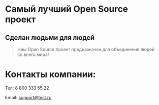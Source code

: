 # Самый лучший Open Source проект

## Сделан людьми для людей

> Наш Open Source проект предназначен для объединения людей со всего мира!

# Контакты компании:
Тел: 8 800 333 55 22

Email: support@test.ru
